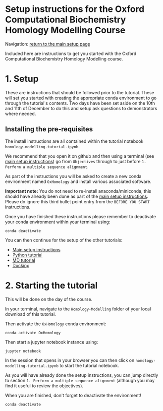 # Setup instructions for the Oxford Computational Biochemistry Homology Modelling Course

Navigation: [return to the main setup page](../../setup.md)

Included here are instructions to get you started with the Oxford Computational
Biochemistry Homology Modelling course.


# 1. Setup

These are instructions that should be followed prior to the tutorial. These
will set you started with creating the appropriate conda environment to go
through the tutorial's contents. Two days have been set aside on the 10th and
11th of December to do this and setup ask questions to demonstrators where needed.


## Installing the pre-requisites

The install instructions are all contained within the tutorial notebook
`homology-modelling-tutorial.ipynb`.

We recommend that you open it on github and then using a terminal
(see [main setup instructions](../../setup.md)) go from `Objectives` through
to just before `1. Perform a multiple sequence alignment`.

As part of the instructions you will be asked to create a new conda environment
named `OxHomology` and install various associated software.

**Important note:** You do not need to re-install anaconda/miniconda, this
should have already been done as part of the [main setup instructions](../../setup.md).
Please do ignore this third bullet point entry from the `BEFORE YOU START` instructions.

Once you have finished these instructions please remember to deactivate your
conda environment within your terminal using:

```
conda deactivate
```

You can then continue for the setup of the other tutorials:

- [Main setup instructions](../../setup.md)
- [Python tutorial](../Python/setup.md)
- [MD tutorial](../MD/setup.md)
- [Docking](../Docking/README.md)


# 2. Starting the tutorial

This will be done on the day of the course.

In your terminal, navigate to the `Homology-Modelling` folder of your local download of
this tutorial.

Then activate the `OxHomology` conda environment:

```
conda activate OxHomology
```

Then start a jupyter notebook instance using:

```
jupyter notebook
```

In the session that opens in your browser you can then click on `homology-modelling-tutorial.ipynb`
to start the tutorial notebook.

As you will have already done the setup instructions, you can jump directly to
section `1. Perform a multiple sequence alignment` (although you may find it useful to review the objectives).


When you are finished, don't forget to deactivate the environment!

```
conda deactivate
```

